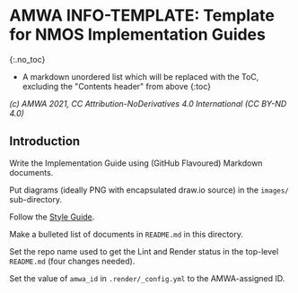 # AMWA INFO-TEMPLATE: Template for NMOS Implementation Guides
{:.no_toc}

* A markdown unordered list which will be replaced with the ToC, excluding the "Contents header" from above
{:toc}

_(c) AMWA 2021, CC Attribution-NoDerivatives 4.0 International (CC BY-ND 4.0)_

## Introduction

Write the Implementation Guide using (GitHub Flavoured) Markdown documents.

Put diagrams (ideally PNG with encapsulated draw.io source) in the `images/` sub-directory.

Follow the [Style Guide](Style%20Guide.md).

Make a bulleted list of documents in `README.md` in this directory.

Set the repo name used to get the Lint and Render status in the top-level `README.md` (four changes needed).

Set the value of `amwa_id` in `.render/_config.yml` to the AMWA-assigned ID.
